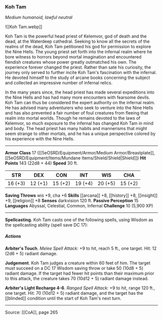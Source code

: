 ### Koh Tam
_Medium humanoid, lawful neutral_

![[Koh Tam.webp]]

Koh Tam is the powerful head priest of Kelemvor, god of death and the dead, at the Waterdeep cathedral. Seeking to know all the secrets of the realms of the dead, Koh Tam petitioned his god for permission to explore the Nine Hells. The young priest set forth into the infernal realm where he bore witness to horrors beyond mortal imagination and encountered fiendish creatures whose power greatly outmatched his own. The experience forever changed the priest. Rather than sate his curiosity, the journey only served to further incite Koh Tam's fascination with the infernal. He devoted himself to the study of arcane books concerning the subject and collected an impressive number of infernal relics.

In the many years since, the head priest has made several expeditions into the Nine Hells and has had many more encounters with fearsome devils. Koh Tam can thus be considered the expert authority on the infernal realm. He has advised many adventurers who seek to venture into the Nine Hells and has also prevented a fair number of foul creatures from fleeing that realm into mortal worlds. Though he remains devoted to the laws of Kelemvor, so much exposure to the infernal has changed Koh Tam in mind and body. The head priest has many habits and mannerisms that might seem strange to other mortals, and he has a unique perspective colored by his experience with the Nine Hells.



---

**Armor Class** 17 ([[5eOSRD/Equipment/Armor/Medium Armor/Breastplate]], [[5eOSRD/Equipment/Items/Mundane Items/Shield/Shield|Shield]])
**Hit Points** 143 (22d8 + 44)
**Speed** 30 ft.

| STR     | DEX     | CON     | INT     | WIS     | CHA     |
|---------|---------|---------|---------|---------|---------|
| 16 (+3) | 12 (+1) | 15 (+2) | 19 (+4) | 20 (+5) | 15 (+2) |

**Saving Throws** wis +9, cha +6
**Skills** [[arcana]] +8, [[history]] +8, [[insight]] +9, [[religion]] +8
**Senses** darkvision 120 ft.
**Passive Perception** 15
**Languages** Abyssal, Celestial, Common, Infernal
**Challenge** 10 (5,900 XP)

---

**Spellcasting.** Koh Tam casts one of the following spells, using Wisdom as the spellcasting ability (spell save DC 17):

##### Actions
**Arbiter's Touch**. _Melee Spell Attack:_ +9 to hit, reach 5 ft., one target. Hit: 12 (2d6 + 5) radiant damage.

**Judgement**. Koh Tam judges a creature within 60 feet of him. The target must succeed on a DC 17 Wisdom saving throw or take 50 (10d8 + 5) radiant damage. If the target had fewer hit points than their maximum prior to this attack, the creature takes 70 (10d12 + 5) radiant damage instead.

**Arbiter's Light Recharge 4-6**. _Ranged Spell Attack:_ +9 to hit, range 120 ft., one target. Hit: 70 (10d12 + 5) radiant damage, and the target has the [[blinded]] condition until the start of Koh Tam's next turn.


---

Source: [[CoA]], page 265